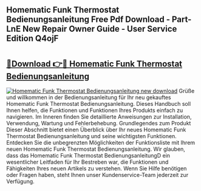 ## Homematic Funk Thermostat Bedienungsanleitung Free Pdf Download - Part-LnE New Repair Owner Guide - User Service Edition Q4ojF

# <h2><a href="http://df3zy4.blite.top/?on=Homematic+Funk+Thermostat+Bedienungsanleitung">🔗Download 👉🔴 Homematic Funk Thermostat Bedienungsanleitung</a></h2>

[![Homematic Funk Thermostat Bedienungsanleitung new download](https://i.imgur.com/lujVjoI.png)](http://df3zy4.blite.top/?on=Homematic+Funk+Thermostat+Bedienungsanleitung)
Grüße und willkommen in der Bedienungsanleitung für Ihr neu gekauftes Homematic Funk Thermostat Bedienungsanleitung. Dieses Handbuch soll Ihnen helfen, die Funktionen und Funktionen Ihres Produkts einfach zu navigieren. Im Inneren finden Sie detaillierte Anweisungen zur Installation, Verwendung, Wartung und Fehlerbehebung. Grundlegendes zum Produkt Dieser Abschnitt bietet einen Überblick über Ihr neues Homematic Funk Thermostat Bedienungsanleitung und seine wichtigsten Funktionen. Entdecken Sie die unbegrenzten Möglichkeiten der Funktionsliste mit Ihrem neuen Homematic Funk Thermostat Bedienungsanleitung. Wir glauben, dass das Homematic Funk Thermostat BedienungsanleitungD ein wesentlicher Leitfaden für Ihr Bestreben war, die Funktionen und Fähigkeiten Ihres neuen Artikels zu verstehen. Wenn Sie Hilfe benötigen oder Fragen haben, steht Ihnen unser Kundenservice-Team jederzeit zur Verfügung.
